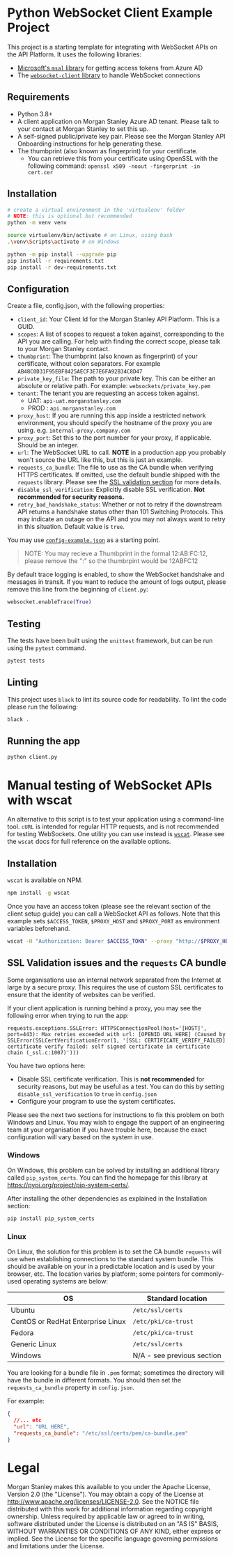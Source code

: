 # Python WebSocket Client Example Project
This project is a starting template for integrating with WebSocket APIs on the API Platform.
It uses the following libraries: 
- [Microsoft's `msal` library](https://github.com/AzureAD/microsoft-authentication-library-for-python) for getting access tokens from Azure AD
- The [`websocket-client` library](https://github.com/websocket-client/websocket-client/tree/master) to handle WebSocket connections


## Requirements
- Python 3.8+
- A client application on Morgan Stanley Azure AD tenant. Please talk to your contact at Morgan Stanley to set this up.
- A self-signed public/private key pair. Please see the Morgan Stanley API Onboarding instructions for help generating these.
- The thumbprint (also known as fingerprint) for your certificate. 
  - You can retrieve this from your certificate using OpenSSL with the following command: `openssl x509 -noout -fingerprint -in cert.cer`

## Installation
```bash
# create a virtual environment in the 'virtualenv' folder
# NOTE: this is optional but recommended
python -m venv venv

source virtualenv/bin/activate # on Linux, using bash
.\venv\Scripts\activate # on Windows

python -m pip install --upgrade pip
pip install -r requirements.txt
pip install -r dev-requirements.txt
```

## Configuration
Create a file, config.json, with the following properties:
 - `client_id`: Your Client Id for the Morgan Stanley API Platform. This is a GUID.
 - `scopes`: A list of scopes to request a token against, corresponding to the API you are calling. For help with finding the correct scope, please talk to your Morgan Stanley contact.
 - `thumbprint`: The thumbprint (also known as fingerprint) of your certificate, without colon separators. For example `AB48C0D31F95EBF8425AECF3E7E6FA92B34C8D47`
 - `private_key_file`: The path to your private key. This can be either an absolute or relative path. For example: `websockets/private_key.pem`
 - `tenant`: The tenant you are requesting an access token against. 
   - UAT: `api-uat.morganstanley.com`
   - PROD : `api.morganstanley.com`
 - `proxy_host`: If you are running this app inside a restricted network environment, you should specify the hostname of the proxy you are using. e.g. `internal-proxy.company.com`
 - `proxy_port`: Set this to the port number for your proxy, if applicable. Should be an integer.
 - `url`: The WebSocket URL to call. **NOTE** in a production app you probably won't source the URL like this, but this is just an example.
 - `requests_ca_bundle`: The file to use as the CA bundle when verifying HTTPS certificates. If omitted, use the default bundle shipped with the `requests` library. Please see the [SSL validation section](#ssl-validation-issues-and-the-requests-ca-bundle) for more details.
 - `disable_ssl_verification`: Explicitly disable SSL verification. **Not recommended for security reasons.**
 - `retry_bad_handshake_status`: Whether or not to retry if the downstream API returns a handshake status other than 101 Switching Protocols. This may indicate an outage on the API and you may not always want to retry in this situation. Default value is `true`.

You may use [`config-example.json`](./config-example.json) as a starting point.

> NOTE: You may recieve a Thumbprint in the formal 12:AB:FC:12, please remove the ":" so the thumbrpint would be 12ABFC12

By default trace logging is enabled, to show the WebSocket handshake and messages in transit. 
If you want to reduce the amount of logs output, please remove this line from the beginning of `client.py`:

```python
websocket.enableTrace(True)
```

## Testing
The tests have been built using the `unittest` framework, but can be run using the `pytest` command.
```bash
pytest tests
```

## Linting
This project uses `black` to lint its source code for readability. To lint the code please run the following:

```bash
black .
```

## Running the app
```bash
python client.py
```

# Manual testing of WebSocket APIs with wscat
An alternative to this script is to test your application using a command-line tool. `cURL` is intended for regular HTTP requests, and is not recommended for testing WebSockets.
One utility you can use instead is [`wscat`](https://github.com/websockets/wscat). Please see the `wscat` docs for full reference on the available options.

## Installation
`wscat` is available on NPM.

```bash
npm install -g wscat
```

Once you have an access token (please see the relevant section of the client setup guide) you can call a WebSocket API as follows.
Note that this example sets `$ACCESS_TOKEN`, `$PROXY_HOST` and `$PROXY_PORT` as environment variables beforehand.

```bash
wscat -H "Authorization: Bearer $ACCESS_TOKN" --proxy "http://$PROXY_HOST:$PROXY_PORT" -c wss://api.morganstanley.com/websocket-api
```

## SSL Validation issues and the `requests` CA bundle
Some organisations use an internal network separated from the Internet at large by a secure proxy. 
This requires the use of custom SSL certificates to ensure that the identity of websites can be verified.

If your client application is running behind a proxy, you may see the following error when trying to run the app:

```log
requests.exceptions.SSLError: HTTPSConnectionPool(host='[HOST]', port=443): Max retries exceeded with url: [OPENID URL HERE] (Caused by SSLError(SSLCertVerificationError(1, '[SSL: CERTIFICATE_VERIFY_FAILED] certificate verify failed: self signed certificate in certificate chain (_ssl.c:1007)')))
```

You have two options here:
- Disable SSL certificate verification. This is **not recommended** for security reasons, but may be useful as a test. You can do this by setting `disable_ssl_verification` to `true` in `config.json`
- Configure your program to use the system certificates.

Please see the next two sections for instructions to fix this problem on both Windows and Linux.
You may wish to engage the support of an engineering team at your organisation if you have trouble here, because the exact configuration will vary based on the system in use.

### Windows
On Windows, this problem can be solved by installing an additional library called `pip_system_certs`. 
You can find the homepage for this library at <https://pypi.org/project/pip-system-certs/>.

After installing the other dependencies as explained in the Installation section:

```cmd
pip install pip_system_certs
```

### Linux 

On Linux, the solution for this problem is to set the CA bundle `requests` will use when establishing connections to the standard system bundle.
This should be available on your in a predictable location and is used by your browser, etc. 
The location varies by platform; some pointers for commonly-used operating systems are below:

| OS | Standard location |
| --- | ---- |
| Ubuntu | `/etc/ssl/certs` |
| CentOS or RedHat Enterprise Linux |  `/etc/pki/ca-trust` |
| Fedora | `/etc/pki/ca-trust` |
| Generic Linux | `/etc/ssl/certs` | 
| Windows | N/A - see previous section |

You are looking for a bundle file in `.pem` format; sometimes the directory will have the bundle in different formats. 
You should then set the `requests_ca_bundle` property in `config.json`. 

For example:

```json
{
  //... etc
  "url": "URL HERE",
  "requests_ca_bundle": "/etc/ssl/certs/pem/ca-bundle.pem"
}
```

# Legal

Morgan Stanley makes this available to you under the Apache License, Version 2.0 (the "License"). You may obtain a copy of the License at http://www.apache.org/licenses/LICENSE-2.0. 
See the NOTICE file distributed with this work for additional information regarding copyright ownership.
Unless required by applicable law or agreed to in writing, software distributed under the License is distributed on an "AS IS" BASIS, WITHOUT WARRANTIES OR CONDITIONS OF ANY KIND, either express or implied. 
See the License for the specific language governing permissions and limitations under the License.